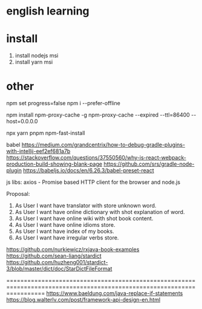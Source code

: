 
# english learning

# install
1. install nodejs msi
2. install yarn msi


# other

npm set progress=false
npm i --prefer-offline

npm install npm-proxy-cache -g
npm-proxy-cache --expired --ttl=86400 --host=0.0.0.0

npx
yarn
pnpm
npm-fast-install

babel 
https://medium.com/grandcentrix/how-to-debug-gradle-plugins-with-intellij-eef2ef681a7b
https://stackoverflow.com/questions/37550560/why-is-react-webpack-production-build-showing-blank-page
https://github.com/srs/gradle-node-plugin
https://babeljs.io/docs/en/6.26.3/babel-preset-react

js libs: 
axios - Promise based HTTP client for the browser and node.js

Proposal:

1. As User I want have translator with store unknown word.
2. As User I want have online dictionary with shot explanation of word.
3. As User I want have online wiki with shot book content. 
4. As User I want have online idioms store.
5. As User I want have index of my books.
6. As User I want have irregular verbs store.

https://github.com/nurkiewicz/rxjava-book-examples
https://github.com/sean-liang/stardict
https://github.com/huzheng001/stardict-3/blob/master/dict/doc/StarDictFileFormat

=======================================================================================================================
https://www.baeldung.com/java-replace-if-statements
https://blog.walterlv.com/post/framework-api-design-en.html
